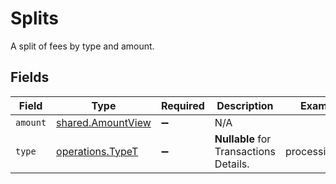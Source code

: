 # Splits

A split of fees by type and amount.


## Fields

| Field                                                         | Type                                                          | Required                                                      | Description                                                   | Example                                                       |
| ------------------------------------------------------------- | ------------------------------------------------------------- | ------------------------------------------------------------- | ------------------------------------------------------------- | ------------------------------------------------------------- |
| `amount`                                                      | [shared.AmountView](../../../sdk/models/shared/amountview.md) | :heavy_minus_sign:                                            | N/A                                                           |                                                               |
| `type`                                                        | [operations.TypeT](../../../sdk/models/operations/typet.md)   | :heavy_minus_sign:                                            | **Nullable** for Transactions Details.<br/>                   | processing_fee                                                |